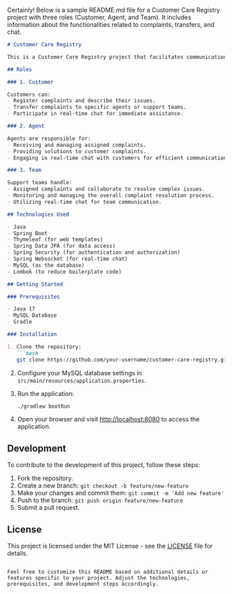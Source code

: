 Certainly! Below is a sample README.md file for a Customer Care Registry project with three roles (Customer, Agent, and Team). It includes information about the functionalities related to complaints, transfers, and chat.

```markdown
# Customer Care Registry

This is a Customer Care Registry project that facilitates communication and issue resolution among customers, agents, and the support team. The system allows customers to register complaints, transfer them, and engage in real-time chat with support agents.

## Roles

### 1. Customer

Customers can:
- Register complaints and describe their issues.
- Transfer complaints to specific agents or support teams.
- Participate in real-time chat for immediate assistance.

### 2. Agent

Agents are responsible for:
- Receiving and managing assigned complaints.
- Providing solutions to customer complaints.
- Engaging in real-time chat with customers for efficient communication.

### 3. Team

Support teams handle:
- Assigned complaints and collaborate to resolve complex issues.
- Monitoring and managing the overall complaint resolution process.
- Utilizing real-time chat for team communication.

## Technologies Used

- Java
- Spring Boot
- Thymeleaf (for web templates)
- Spring Data JPA (for data access)
- Spring Security (for authentication and authorization)
- Spring Websocket (for real-time chat)
- MySQL (as the database)
- Lombok (to reduce boilerplate code)

## Getting Started

### Prerequisites

- Java 17
- MySQL Database
- Gradle

### Installation

1. Clone the repository:
   ```bash
   git clone https://github.com/your-username/customer-care-registry.git
   ```

2. Configure your MySQL database settings in `src/main/resources/application.properties`.

3. Run the application:
   ```bash
   ./gradlew bootRun
   ```

4. Open your browser and visit [http://localhost:8080](http://localhost:8080) to access the application.

## Development

To contribute to the development of this project, follow these steps:

1. Fork the repository.
2. Create a new branch: `git checkout -b feature/new-feature`
3. Make your changes and commit them: `git commit -m 'Add new feature'`
4. Push to the branch: `git push origin feature/new-feature`
5. Submit a pull request.

## License

This project is licensed under the MIT License - see the [LICENSE](LICENSE) file for details.
```

Feel free to customize this README based on additional details or features specific to your project. Adjust the technologies, prerequisites, and development steps accordingly.
